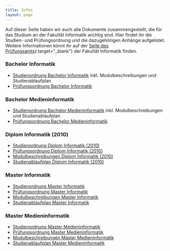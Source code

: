 ```yaml
---
title: Infos
layout: page
---
```


Auf dieser Seite haben wir euch alle Dokumente zusammengestellt, die für das Studium an der Fakultät Informatik wichtig sind. Hier findet ihr die Studien- und Prüfungsordnung und die dazugehörigen Anhänge aufgelistet. Weitere Informationen könnt ihr auf der [Seite des Prüfungsamts](http://www.inf.tu-dresden.de/index.php?node_id=876&ln=de){:target="_blank"} der Fakultät Informatik finden.

### Bachelor Informatik

* [Studienordnung Bachelor Informatik](http://www.verw.tu-dresden.de/AmtBek/PDF-Dateien/2016-06/11soBA24.04.2016.pdf) inkl. Modulbeschreibungen und Studienablaufplan
* [Prüfungsordnung Bachelor Informatik](https://tu-dresden.de/die_tu_dresden/fakultaeten/fakultaet_informatik/studium/dateien/studien_und_pruefungsordnungen/ba_inf_po_09_de_ausgefertigt.pdf)

### Bachelor Medieninformatik

* [Studienordnung Bachelor Medieninformatik](http://www.verw.tu-dresden.de/AmtBek/PDF-Dateien/2016-06/11soBAMI24.04.2016.pdf) inkl. Modulbeschreibungen und Studienablaufplan
* [Prüfungsordnung Bachelor Medieninformatik](https://tu-dresden.de/die_tu_dresden/fakultaeten/fakultaet_informatik/studium/dateien/studien_und_pruefungsordnungen/ba_minf_po_09_de_ausgefertigt.pdf)

### Diplom Informatik (2010)

* [Studienordnung Diplom Informatik (2010)](https://tu-dresden.de/die_tu_dresden/fakultaeten/fakultaet_informatik/studium/dateien/studien_und_pruefungsordnungen/dipl_inf_so_2010_de.pdf)
* [Prüfungsordnung Diplom Informatik (2010)](https://tu-dresden.de/die_tu_dresden/fakultaeten/fakultaet_informatik/studium/dateien/studien_und_pruefungsordnungen/dipl_inf_po_2010_de.pdf)
* [Modulbeschreibungen Diplom Informatik (2010)](https://tu-dresden.de/die_tu_dresden/fakultaeten/fakultaet_informatik/studium/dateien/studien_und_pruefungsordnungen/dipl_inf_so_app2_de.pdf)
* [Studienablaufplan Diplom Informatik (2010)](https://tu-dresden.de/die_tu_dresden/fakultaeten/fakultaet_informatik/studium/dateien/studien_und_pruefungsordnungen/dipl_inf_so_app1_de.pdf)

### Master Informatik

* [Studienordnung Master Informatik](https://tu-dresden.de/die_tu_dresden/fakultaeten/fakultaet_informatik/studium/dateien/studien_und_pruefungsordnungen/ma_inf_so_2010_de.pdf)
* [Prüfungsordnung Master Informatik](https://tu-dresden.de/die_tu_dresden/fakultaeten/fakultaet_informatik/studium/dateien/studien_und_pruefungsordnungen/ma_inf_po_2010_de.pdf)
* [Modulbeschreibungen Master Informatik](https://tu-dresden.de/die_tu_dresden/fakultaeten/fakultaet_informatik/studium/dateien/studien_und_pruefungsordnungen/ma_inf_so_app1_de.pdf)
* [Studienablaufplan Master Informatik](https://tu-dresden.de/die_tu_dresden/fakultaeten/fakultaet_informatik/studium/dateien/studien_und_pruefungsordnungen/ma_inf_so_app2_de.pdf)

### Master Medieninformatik

* [Studienordnung Master Medieninformatik](https://tu-dresden.de/die_tu_dresden/fakultaeten/fakultaet_informatik/studium/dateien/studien_und_pruefungsordnungen/ma_minf_so_2010_de.pdf)
* [Prüfungsordnung Master Medieninformatik](https://tu-dresden.de/die_tu_dresden/fakultaeten/fakultaet_informatik/studium/dateien/studien_und_pruefungsordnungen/ma_minf_po_2010_de.pdf)
* [Modulbeschreibungen Master Medieninformatik](https://tu-dresden.de/die_tu_dresden/fakultaeten/fakultaet_informatik/studium/dateien/studien_und_pruefungsordnungen/ma_minf_so_app1_de.pdf)
* [Studienablaufplan Master Medieninformatik](https://tu-dresden.de/die_tu_dresden/fakultaeten/fakultaet_informatik/studium/dateien/studien_und_pruefungsordnungen/ma_minf_so_app2_de.pdf)
